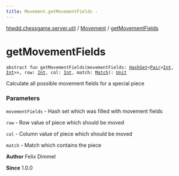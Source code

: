 ```yaml
---
title: Movement.getMovementFields - 
---
```


[htwdd.chessgame.server.util](../index.html) / [Movement](index.html) / [getMovementFields](./get-movement-fields.html)

# getMovementFields

`abstract fun getMovementFields(movementFields: `[`HashSet`](https://kotlinlang.org/api/latest/jvm/stdlib/kotlin.collections/-hash-set/index.html)`<`[`Pair`](https://kotlinlang.org/api/latest/jvm/stdlib/kotlin/-pair/index.html)`<`[`Int`](https://kotlinlang.org/api/latest/jvm/stdlib/kotlin/-int/index.html)`, `[`Int`](https://kotlinlang.org/api/latest/jvm/stdlib/kotlin/-int/index.html)`>>, row: `[`Int`](https://kotlinlang.org/api/latest/jvm/stdlib/kotlin/-int/index.html)`, col: `[`Int`](https://kotlinlang.org/api/latest/jvm/stdlib/kotlin/-int/index.html)`, match: `[`Match`](../../htwdd.chessgame.server.model/-match/index.html)`): `[`Unit`](https://kotlinlang.org/api/latest/jvm/stdlib/kotlin/-unit/index.html)

Calculate all possible movement fields for a special piece

### Parameters

`movementFields` - Hash set which was filled with movement fields

`row` - Row value of piece which should be moved

`col` - Column value of piece which should be moved

`match` - Match which contains the piece

**Author**
Felix Dimmel

**Since**
1.0.0

